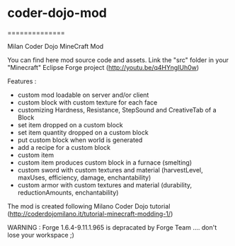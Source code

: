 # coder-dojo-mod 
==============

Milan Coder Dojo MineCraft Mod


You can find here mod source code and assets. Link the "src" folder in your "Minecraft" Eclipse Forge project (http://youtu.be/q4HYngIUh0w)

Features :

* custom mod loadable on server and/or client
* custom block with custom texture for each face
* customizing Hardness, Resistance, StepSound and CreativeTab of a Block
* set item dropped on a custom block
* set item quantity dropped on a custom block
* put custom block when world is generated
* add a recipe for a custom block
* custom item
* custom item produces custom block in a furnace (smelting)
* custom sword with custom textures and material (harvestLevel, maxUses, efficiency, damage, enchantability)
* custom armor with custom textures and material (durability, reductionAmounts, enchantability)

The mod is created following Milano Coder Dojo tutorial (http://coderdojomilano.it/tutorial-minecraft-modding-1/)

WARNING : Forge 1.6.4-9.11.1.965 is depracated by Forge Team .... don't lose your workspace ;)

